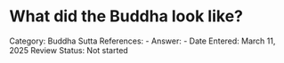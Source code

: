 # What did the Buddha look like?

Category: Buddha
Sutta References: -
Answer: -
Date Entered: March 11, 2025
Review Status: Not started